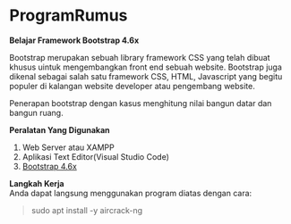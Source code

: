 # ProgramRumus

<b>Belajar Framework Bootstrap 4.6x</b>

Bootstrap merupakan sebuah library framework CSS yang telah dibuat khusus uintuk mengembangkan front end sebuah website. Bootstrap juga dikenal sebagai salah satu framework CSS, HTML, Javascript yang begitu populer di kalangan website developer atau pengembang website.

Penerapan bootstrap dengan kasus menghitung nilai bangun datar dan bangun ruang.

<b>Peralatan Yang Digunakan</b><br>
1. Web Server atau XAMPP
2. Aplikasi Text Editor(Visual Studio Code)
3. <a href="https://getbootstrap.com/">Bootstrap 4.6x </a>

<b>Langkah Kerja</b><br>
Anda dapat langsung menggunakan program diatas dengan cara:
<blockquote class="tr_bq">
sudo apt install -y aircrack-ng&nbsp;</blockquote>
